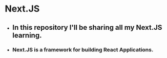 # Next.JS

- ## In this repository I'll be sharing all my Next.JS learning.

- ### Next.JS is a framework for building React Applications.